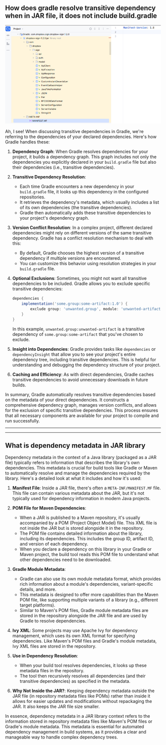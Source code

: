 ## How does gradle resolve transitive dependency when in JAR file, it does not include build.gradle

![](jar-library.png)

Ah, I see! When discussing transitive dependencies in Gradle, we're referring to the dependencies of your declared dependencies. Here's how Gradle handles these:

1. **Dependency Graph**: When Gradle resolves dependencies for your project, it builds a dependency graph. This graph includes not only the dependencies you explicitly declared in your `build.gradle` file but also their dependencies (i.e., transitive dependencies).

2. **Transitive Dependency Resolution**:
    - Each time Gradle encounters a new dependency in your `build.gradle` file, it looks up this dependency in the configured repositories.
    - It retrieves the dependency's metadata, which usually includes a list of its own dependencies (the transitive dependencies).
    - Gradle then automatically adds these transitive dependencies to your project's dependency graph.

3. **Version Conflict Resolution**: In a complex project, different declared dependencies might rely on different versions of the same transitive dependency. Gradle has a conflict resolution mechanism to deal with this:
    - By default, Gradle chooses the highest version of a transitive dependency if multiple versions are encountered.
    - You can customize this behavior using resolution strategies in your `build.gradle` file.

4. **Optional Exclusions**: Sometimes, you might not want all transitive dependencies to be included. Gradle allows you to exclude specific transitive dependencies:
   ```gradle
   dependencies {
       implementation('some.group:some-artifact:1.0') {
           exclude group: 'unwanted.group', module: 'unwanted-artifact'
       }
   }
   ```
   In this example, `unwanted.group:unwanted-artifact` is a transitive dependency of `some.group:some-artifact` that you've chosen to exclude.

5. **Insight into Dependencies**: Gradle provides tasks like `dependencies` or `dependencyInsight` that allow you to see your project's entire dependency tree, including transitive dependencies. This is helpful for understanding and debugging the dependency structure of your project.

6. **Caching and Efficiency**: As with direct dependencies, Gradle caches transitive dependencies to avoid unnecessary downloads in future builds.

In summary, Gradle automatically resolves transitive dependencies based on the metadata of your direct dependencies. It constructs a comprehensive dependency graph, manages version conflicts, and allows for the exclusion of specific transitive dependencies. This process ensures that all necessary components are available for your project to compile and run successfully.


---
---

## What is dependency metadata in JAR library

Dependency metadata in the context of a Java library (packaged as a JAR file) typically refers to information that describes the library's own dependencies. This metadata is crucial for build tools like Gradle or Maven to automatically resolve and manage the dependencies required by the library. Here's a detailed look at what it includes and how it's used:

1. **Manifest File**: Inside a JAR file, there's often a `META-INF/MANIFEST.MF` file. This file can contain various metadata about the JAR, but it's not typically used for dependency information in modern Java projects.

2. **POM File for Maven Dependencies**:
    - When a JAR is published to a Maven repository, it's usually accompanied by a POM (Project Object Model) file. This XML file is not inside the JAR but is stored alongside it in the repository.
    - The POM file contains detailed information about the library, including its dependencies. This includes the group ID, artifact ID, and version of each dependency.
    - When you declare a dependency on this library in your Gradle or Maven project, the build tool reads this POM file to understand what other dependencies need to be downloaded.

3. **Gradle Module Metadata**:
    - Gradle can also use its own module metadata format, which provides rich information about a module's dependencies, variant-specific details, and more.
    - This metadata is designed to offer more capabilities than the Maven POM file, like supporting multiple variants of a library (e.g., different target platforms).
    - Similar to Maven's POM files, Gradle module metadata files are stored in the repository alongside the JAR file and are used by Gradle to resolve dependencies.

4. **Ivy XML**: Some projects may use Apache Ivy for dependency management, which uses its own XML format for specifying dependencies. Like Maven's POM files and Gradle's module metadata, Ivy XML files are stored in the repository.

5. **Use in Dependency Resolution**:
    - When your build tool resolves dependencies, it looks up these metadata files in the repository.
    - The tool then recursively resolves all dependencies (and their transitive dependencies) as specified in the metadata.

6. **Why Not Inside the JAR?**: Keeping dependency metadata outside the JAR file (in repository metadata files like POMs) rather than inside it allows for easier updates and modifications without repackaging the JAR. It also keeps the JAR file size smaller.

In essence, dependency metadata in a JAR library context refers to the information stored in repository metadata files like Maven's POM files or Gradle's module metadata. This metadata is essential for automated dependency management in build systems, as it provides a clear and manageable way to handle complex dependency trees.

